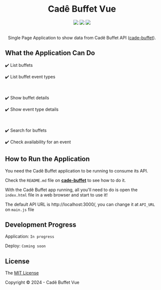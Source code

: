 <div align="center">
  <h1>Cadê Buffet Vue</h1>
  <div>
    <img src="http://img.shields.io/static/v1?label=Vue.js&message=3.4.27&color=green&style=for-the-badge&logo=vuedotjs"/>
    <img src="http://img.shields.io/static/v1?label=JavaScript&message=ES2023&color=yellow&style=for-the-badge&logo=javascript"/>
    <img src="http://img.shields.io/static/v1?label=Status&message=Under%20Development&color=RED&style=for-the-badge"/>
  </div><br>

Single Page Application to show data from Cadê Buffet API ([cade-buffet](https://github.com/ruliancruz/cade-buffet)).
</div>

## What the Application Can Do

:heavy_check_mark: List buffets

:heavy_check_mark: List buffet event types

<br>

:heavy_check_mark: Show buffet details

:heavy_check_mark: Show event type details

<br>

:heavy_check_mark: Search for buffets

:heavy_check_mark: Check availability for an event

## How to Run the Application

You need the Cadê Buffet application to be running to consume its API.

Check the `README.md` file on **[cade-buffet](https://github.com/ruliancruz/cade-buffet)** to see how to do it.

With the Cadê Buffet app running, all you'll need to do is open the `index.html` file in a web browser and start to use it!

The default API URL is http://localhost:3000/, you can change it at `API_URL` on `main.js` file

## Development Progress

Application: `In progress`

Deploy: `Coming soon`

## License

The [MIT License](https://github.com/ruliancruz/cade-buffet-vue/blob/main/LICENSE)

Copyright ©️ 2024 - Cadê Buffet Vue